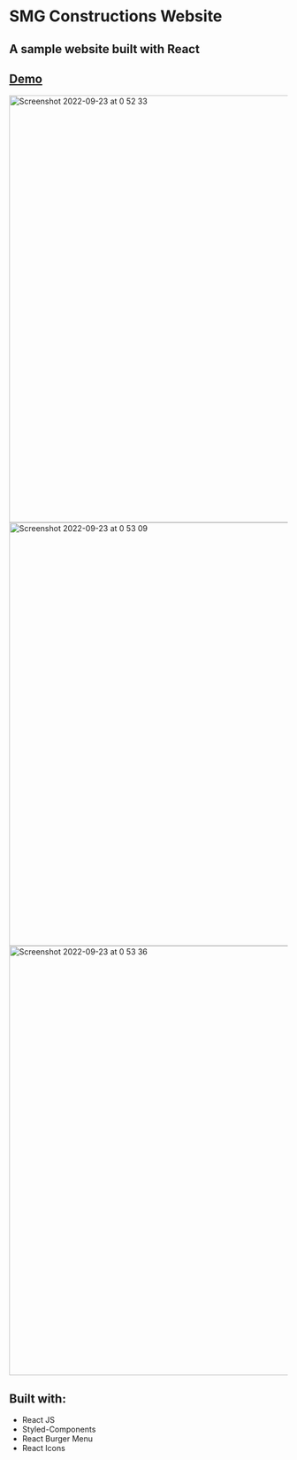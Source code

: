 # SMG Constructions Website

## A sample website built with React

## [Demo](https://smg-constructions-react.netlify.app)
<img width="772" alt="Screenshot 2022-09-23 at 0 52 33" src="https://user-images.githubusercontent.com/46716968/191858857-c3b36f9c-abc3-4d0f-ae1d-6efe80f303e5.png">
<img width="765" alt="Screenshot 2022-09-23 at 0 53 09" src="https://user-images.githubusercontent.com/46716968/191858866-7e2f5c04-251e-4036-abc3-b9d1ef1e8af9.png">
<img width="776" alt="Screenshot 2022-09-23 at 0 53 36" src="https://user-images.githubusercontent.com/46716968/191858872-78043fc2-e7da-40a9-959b-2a68ed5e8b5b.png">


## Built with:
- React JS
- Styled-Components
- React Burger Menu
- React Icons
